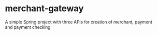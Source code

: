 # merchant-gateway

A simple Spring project with three APIs for creation of merchant, payment and payment checking

